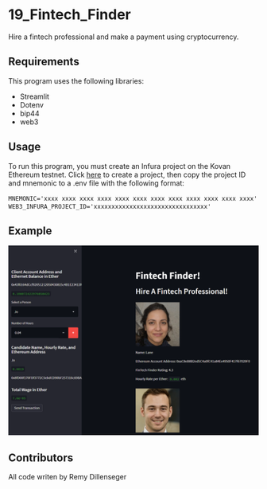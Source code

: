 # 19_Fintech_Finder
Hire a fintech professional and make a payment using cryptocurrency.

## Requirements
This program uses the following libraries:
- Streamlit
- Dotenv
- bip44
- web3

## Usage
To run this program, you must create an Infura project on the Kovan Ethereum testnet. Click [here](https://infura.io/) to create a project, then copy the project ID and mnemonic to a .env file with the following format:

```
MNEMONIC='xxxx xxxx xxxx xxxx xxxx xxxx xxxx xxxx xxxx xxxx xxxx xxxx'
WEB3_INFURA_PROJECT_ID='xxxxxxxxxxxxxxxxxxxxxxxxxxxxxxxx'
```

## Example
![Example](Images/screenshot.png)

## Contributors
All code writen by Remy Dillenseger


